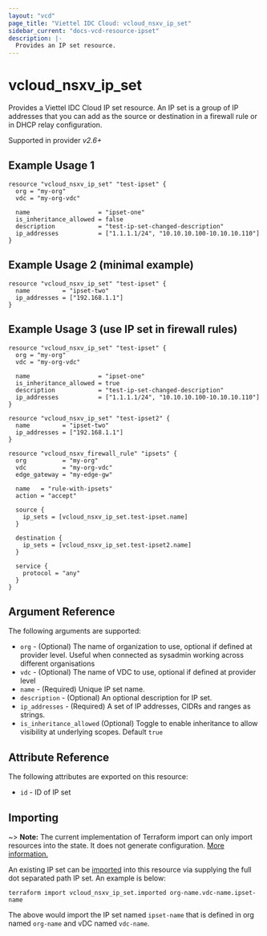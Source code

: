 ```yaml
---
layout: "vcd"
page_title: "Viettel IDC Cloud: vcloud_nsxv_ip_set"
sidebar_current: "docs-vcd-resource-ipset"
description: |-
  Provides an IP set resource.
---
```


# vcloud\_nsxv\_ip\_set

Provides a Viettel IDC Cloud IP set resource. An IP set is a group of IP addresses that you can add as
  the source or destination in a firewall rule or in DHCP relay configuration.


Supported in provider *v2.6+*

## Example Usage 1

```hcl
resource "vcloud_nsxv_ip_set" "test-ipset" {
  org = "my-org"
  vdc = "my-org-vdc"

  name                   = "ipset-one"
  is_inheritance_allowed = false
  description            = "test-ip-set-changed-description"
  ip_addresses           = ["1.1.1.1/24", "10.10.10.100-10.10.10.110"]
}
```

## Example Usage 2 (minimal example)

```hcl
resource "vcloud_nsxv_ip_set" "test-ipset" {
  name         = "ipset-two"
  ip_addresses = ["192.168.1.1"]
}
```

## Example Usage 3 (use IP set in firewall rules)

```hcl
resource "vcloud_nsxv_ip_set" "test-ipset" {
  org = "my-org"
  vdc = "my-org-vdc"

  name                   = "ipset-one"
  is_inheritance_allowed = true
  description            = "test-ip-set-changed-description"
  ip_addresses           = ["1.1.1.1/24", "10.10.10.100-10.10.10.110"]
}

resource "vcloud_nsxv_ip_set" "test-ipset2" {
  name         = "ipset-two"
  ip_addresses = ["192.168.1.1"]
}

resource "vcloud_nsxv_firewall_rule" "ipsets" {
  org          = "my-org"
  vdc          = "my-org-vdc"
  edge_gateway = "my-edge-gw"

  name   = "rule-with-ipsets"
  action = "accept"

  source {
    ip_sets = [vcloud_nsxv_ip_set.test-ipset.name]
  }

  destination {
    ip_sets = [vcloud_nsxv_ip_set.test-ipset2.name]
  }

  service {
    protocol = "any"
  }
}
```

## Argument Reference

The following arguments are supported:

* `org` - (Optional) The name of organization to use, optional if defined at provider level. Useful when connected as sysadmin working across different organisations
* `vdc` - (Optional) The name of VDC to use, optional if defined at provider level
* `name` - (Required) Unique IP set name.
* `description` - (Optional) An optional description for IP set.
* `ip_addresses` - (Required) A set of IP addresses, CIDRs and ranges as strings.
* `is_inheritance_allowed` (Optional) Toggle to enable inheritance to allow visibility at underlying scopes. Default `true`

## Attribute Reference

The following attributes are exported on this resource:

* `id` - ID of IP set

## Importing

~> **Note:** The current implementation of Terraform import can only import resources into the state.
It does not generate configuration. [More information.](https://www.terraform.io/docs/import/)

An existing IP set can be [imported][docs-import] into this resource via supplying the full dot
separated path IP set. An example is below:

[docs-import]: https://www.terraform.io/docs/import/

```
terraform import vcloud_nsxv_ip_set.imported org-name.vdc-name.ipset-name
```

The above would import the IP set named `ipset-name` that is defined in org named `org-name` and vDC
named `vdc-name`.
